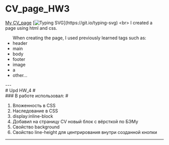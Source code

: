 # CV_page_HW3
[My CV_page](https://leonidzhukovets.github.io/CV_page_HW3_4/)
[![Typing SVG](https://readme-typing-svg.herokuapp.com?color=%2336BCF7&lines=Page+about+me:)](https://git.io/typing-svg)
<br>
I created a page using html and css.
<ul>When creating the page, I used previously learned tags such as:
<li>header
<li>main
<li>body
<li>footer
<li>image
<li>a
<li>other...
  </ul>
  ---
  <br>
  # Upd HW_4 #
<br>
  ### В работе использовал: #

  1. Вложенность в CSS
  2. Наследование в CSS
  3. display:inline-block
  4. Добавил на страницу CV новый блок с вёрсткой по БЭМу
  5. Свойство background
  6. Свойство line-height для центрирования внутри созданной кнопки
---
